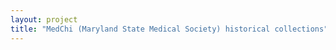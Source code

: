 ```yaml
--- 
layout: project 
title: "MedChi (Maryland State Medical Society) historical collections" 
---
```



